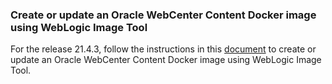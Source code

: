 ### Create or update an Oracle WebCenter Content Docker image using WebLogic Image Tool

For the release 21.4.3, follow the instructions in this [document](https://oracle.github.io/fmw-kubernetes/wccontent-domains/create-or-update-image/#create-an-image) to create or update an Oracle WebCenter Content Docker image using WebLogic Image Tool.
